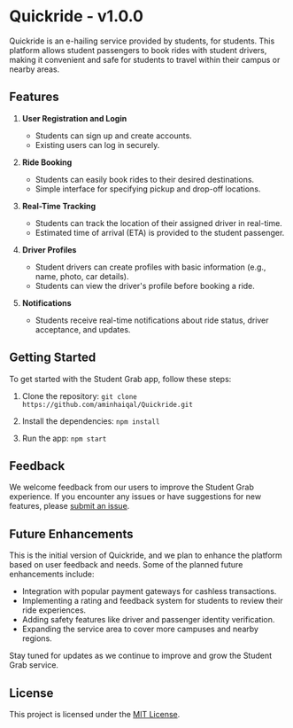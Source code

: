 # Quickride - v1.0.0

Quickride is an e-hailing service provided by students, for students. This platform allows student passengers to book rides with student drivers, making it convenient and safe for students to travel within their campus or nearby areas.


## Features

1. **User Registration and Login**
   - Students can sign up and create accounts.
   - Existing users can log in securely.

2. **Ride Booking**
   - Students can easily book rides to their desired destinations.
   - Simple interface for specifying pickup and drop-off locations.

3. **Real-Time Tracking**
   - Students can track the location of their assigned driver in real-time.
   - Estimated time of arrival (ETA) is provided to the student passenger.

4. **Driver Profiles**
   - Student drivers can create profiles with basic information (e.g., name, photo, car details).
   - Students can view the driver's profile before booking a ride.

5. **Notifications**
   - Students receive real-time notifications about ride status, driver acceptance, and updates.


## Getting Started

To get started with the Student Grab app, follow these steps:

1. Clone the repository:
    ``git clone https://github.com/aminhaiqal/Quickride.git``

2. Install the dependencies:
    ``npm install``

3. Run the app:
    ``npm start``


## Feedback

We welcome feedback from our users to improve the Student Grab experience. If you encounter any issues or have suggestions for new features, please [submit an issue](https://github.com/aminhaiqal/Quickride/issues).


## Future Enhancements

This is the initial version of Quickride, and we plan to enhance the platform based on user feedback and needs. Some of the planned future enhancements include:

- Integration with popular payment gateways for cashless transactions.
- Implementing a rating and feedback system for students to review their ride experiences.
- Adding safety features like driver and passenger identity verification.
- Expanding the service area to cover more campuses and nearby regions.

Stay tuned for updates as we continue to improve and grow the Student Grab service.


## License

This project is licensed under the [MIT License](LICENSE).
